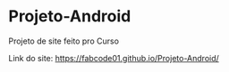 # Projeto-Android
Projeto de site feito pro Curso


Link do site: https://fabcode01.github.io/Projeto-Android/
